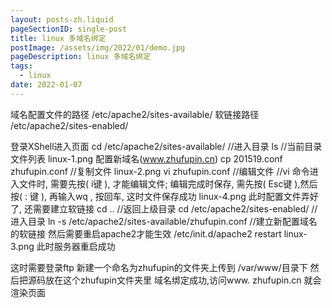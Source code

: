 ```yaml
---
layout: posts-zh.liquid
pageSectionID: single-post
title: linux 多域名绑定
postImage: /assets/img/2022/01/demo.jpg
pageDescription: linux 多域名绑定
tags: 
  - linux
date: 2022-01-07
---
```


域名配置文件的路径 /etc/apache2/sites-available/
软链接路径 /etc/apache2/sites-enabled/

登录XShell进入页面
cd /etc/apache2/sites-available/ //进入目录
ls //当前目录文件列表
linux-1.png
配置新域名(www.zhufupin.cn)
cp 201519.conf zhufupin.conf //复制文件
linux-2.png
vi zhufupin.conf //编辑文件
//vi 命令进入文件时, 需要先按( i键 ), 才能编辑文件; 编辑完成时保存, 需先按( Esc键 ),然后按( : 键 ), 再输入wq , 按回车, 这时文件保存成功
linux-4.png
此时配置文件弄好了, 还需要建立软链接
cd .. //返回上级目录
cd /etc/apache2/sites-enabled/ //进入目录
ln -s /etc/apache2/sites-available/zhufupin.conf //建立新配置域名的软链接
然后需要重启apache2才能生效
/etc/init.d/apache2 restart
linux-3.png
此时服务器重启成功

这时需要登录ftp
新建一个命名为zhufupin的文件夹上传到 /var/www/目录下
然后把源码放在这个zhufupin文件夹里
域名绑定成功,访问www. zhufupin.cn 就会渲染页面